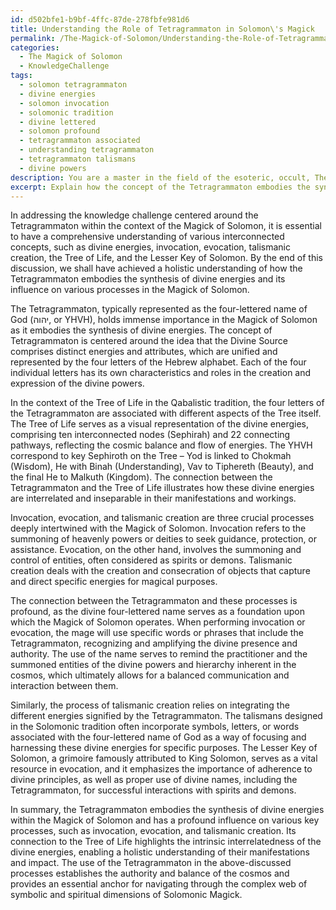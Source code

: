 ```yaml
---
id: d502bfe1-b9bf-4ffc-87de-278fbfe981d6
title: Understanding the Role of Tetragrammaton in Solomon\'s Magick
permalink: /The-Magick-of-Solomon/Understanding-the-Role-of-Tetragrammaton-in-Solomons-Magick/
categories:
  - The Magick of Solomon
  - KnowledgeChallenge
tags:
  - solomon tetragrammaton
  - divine energies
  - solomon invocation
  - solomonic tradition
  - divine lettered
  - solomon profound
  - tetragrammaton associated
  - understanding tetragrammaton
  - tetragrammaton talismans
  - divine powers
description: You are a master in the field of the esoteric, occult, The Magick of Solomon and Education. You are a writer of tests, challenges, textbooks and deep knowledge on The Magick of Solomon for initiates and students to gain deep insights and understanding from. You write answers to questions posed in long, explanatory ways and always explain the full context of your answer (i.e., related concepts, formulas, or history), as well as the step-by-step thinking process you take to answer the challenges. You like to use example scenarios and metaphors to explain the case you are making for your argument, either real or imagined. Summarize the key themes, ideas, and conclusions at the end.
excerpt: Explain how the concept of the Tetragrammaton embodies the synthesis of divine energies within the Magick of Solomon, and analyze its influence on the processes of invocation, evocation, and talismanic creation from a holistic perspective, drawing connections to the Tree of Life and the Lesser Key of Solomon.
---
```

In addressing the knowledge challenge centered around the Tetragrammaton within the context of the Magick of Solomon, it is essential to have a comprehensive understanding of various interconnected concepts, such as divine energies, invocation, evocation, talismanic creation, the Tree of Life, and the Lesser Key of Solomon. By the end of this discussion, we shall have achieved a holistic understanding of how the Tetragrammaton embodies the synthesis of divine energies and its influence on various processes in the Magick of Solomon.

The Tetragrammaton, typically represented as the four-lettered name of God (יהוה, or YHVH), holds immense importance in the Magick of Solomon as it embodies the synthesis of divine energies. The concept of Tetragrammaton is centered around the idea that the Divine Source comprises distinct energies and attributes, which are unified and represented by the four letters of the Hebrew alphabet. Each of the four individual letters has its own characteristics and roles in the creation and expression of the divine powers.

In the context of the Tree of Life in the Qabalistic tradition, the four letters of the Tetragrammaton are associated with different aspects of the Tree itself. The Tree of Life serves as a visual representation of the divine energies, comprising ten interconnected nodes (Sephirah) and 22 connecting pathways, reflecting the cosmic balance and flow of energies. The YHVH correspond to key Sephiroth on the Tree – Yod is linked to Chokmah (Wisdom), He with Binah (Understanding), Vav to Tiphereth (Beauty), and the final He to Malkuth (Kingdom). The connection between the Tetragrammaton and the Tree of Life illustrates how these divine energies are interrelated and inseparable in their manifestations and workings.

Invocation, evocation, and talismanic creation are three crucial processes deeply intertwined with the Magick of Solomon. Invocation refers to the summoning of heavenly powers or deities to seek guidance, protection, or assistance. Evocation, on the other hand, involves the summoning and control of entities, often considered as spirits or demons. Talismanic creation deals with the creation and consecration of objects that capture and direct specific energies for magical purposes.

The connection between the Tetragrammaton and these processes is profound, as the divine four-lettered name serves as a foundation upon which the Magick of Solomon operates. When performing invocation or evocation, the mage will use specific words or phrases that include the Tetragrammaton, recognizing and amplifying the divine presence and authority. The use of the name serves to remind the practitioner and the summoned entities of the divine powers and hierarchy inherent in the cosmos, which ultimately allows for a balanced communication and interaction between them.

Similarly, the process of talismanic creation relies on integrating the different energies signified by the Tetragrammaton. The talismans designed in the Solomonic tradition often incorporate symbols, letters, or words associated with the four-lettered name of God as a way of focusing and harnessing these divine energies for specific purposes. The Lesser Key of Solomon, a grimoire famously attributed to King Solomon, serves as a vital resource in evocation, and it emphasizes the importance of adherence to divine principles, as well as proper use of divine names, including the Tetragrammaton, for successful interactions with spirits and demons.

In summary, the Tetragrammaton embodies the synthesis of divine energies within the Magick of Solomon and has a profound influence on various key processes, such as invocation, evocation, and talismanic creation. Its connection to the Tree of Life highlights the intrinsic interrelatedness of the divine energies, enabling a holistic understanding of their manifestations and impact. The use of the Tetragrammaton in the above-discussed processes establishes the authority and balance of the cosmos and provides an essential anchor for navigating through the complex web of symbolic and spiritual dimensions of Solomonic Magick.
